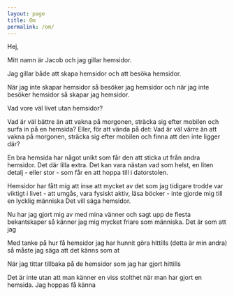 ```yaml
---
layout: page
title: Om
permalink: /om/
---
```


Hej,

Mitt namn är Jacob och jag gillar hemsidor.

Jag gillar både att skapa hemsidor och att besöka hemsidor.

När jag inte skapar hemsidor så besöker jag hemsidor och när jag inte besöker hemsidor så skapar jag hemsidor.

Vad vore väl livet utan hemsidor?

Vad är väl bättre än att vakna på morgonen, sträcka sig efter mobilen och surfa in på en hemsida? Eller, för att vända på det: Vad är väl värre än att vakna på morgonen, sträcka sig efter mobilen och finna att den inte ligger där?

En bra hemsida har något unikt som får den att sticka ut från andra hemsidor. Det där lilla extra. Det kan vara nästan vad som helst, en liten detalj - eller stor - som får en att hoppa till i datorstolen.

Hemsidor har fått mig att inse att mycket av det som jag tidigare trodde var viktigt i livet - att umgås, vara fysiskt aktiv, läsa böcker - inte gjorde mig till en lycklig människa Det vill säga hemsidor.

Nu har jag gjort mig av med mina vänner och sagt upp de flesta bekantskaper så känner jag mig mycket friare som människa. Det är som att jag 

Med tanke på hur få hemsidor jag har hunnit göra hittills (detta är min andra) så måste jag säga att det känns som at

När jag tittar tillbaka på de hemsidor som jag har gjort hittills

Det är inte utan att man känner en viss stolthet när man har gjort en hemsida. Jag hoppas få känna 
